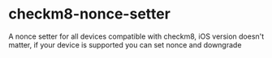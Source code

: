 # checkm8-nonce-setter
A nonce setter for all devices compatible with checkm8, iOS version doesn't matter, if your device is supported you can set nonce and downgrade
